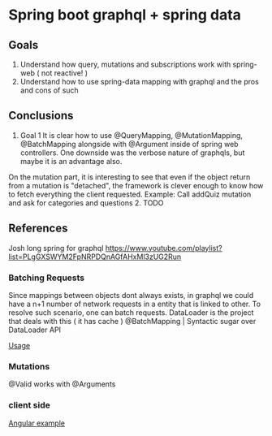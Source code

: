 # Spring boot graphql + spring data
## Goals
1. Understand how query, mutations and subscriptions work with spring-web ( not reactive! )
2. Understand how to use spring-data mapping with graphql and the pros and cons of such

## Conclusions
1. Goal 1
It is clear how to use @QueryMapping, @MutationMapping, @BatchMapping alongside with @Argument inside of spring web controllers.
One downside was the verbose nature of graphqls, but maybe it is an advantage also.

On the mutation part, it is interesting to see that even if the object return from a mutation is "detached", 
the framework is clever enough to know how to fetch everything the client requested.
Example:
Call addQuiz mutation and ask for categories and questions
2. TODO

## References

Josh long spring for graphql 
https://www.youtube.com/playlist?list=PLgGXSWYM2FpNRPDQnAGfAHxMl3zUG2Run

### Batching Requests
Since mappings between objects dont always exists, in graphql we could have a n+1 number
of network requests in a entity that is linked to other.
To resolve such scenario, one can batch requests.
DataLoader is the project that deals with this ( it has cache )
@BatchMapping | Syntactic sugar over DataLoader API

[Usage](https://youtu.be/a1vZcSaicmY?list=PLgGXSWYM2FpNRPDQnAGfAHxMl3zUG2Run&t=680)

### Mutations
@Valid works with @Arguments

### client side
[Angular example](https://developer.okta.com/blog/2021/10/22/angular-graphql)




